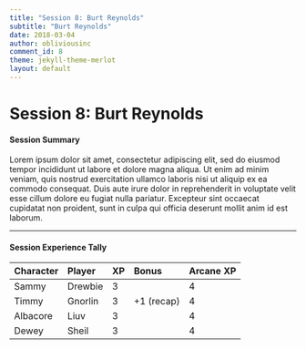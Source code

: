 ```yaml
---
title: "Session 8: Burt Reynolds"
subtitle: "Burt Reynolds"
date: 2018-03-04
author: obliviousinc
comment_id: 8
theme: jekyll-theme-merlot
layout: default
---
```


# Session 8: Burt Reynolds

#### Session Summary

Lorem ipsum dolor sit amet, consectetur adipiscing elit, sed do eiusmod tempor incididunt ut labore et dolore magna aliqua. Ut enim ad minim veniam, quis nostrud exercitation ullamco laboris nisi ut aliquip ex ea commodo consequat. Duis aute irure dolor in reprehenderit in voluptate velit esse cillum dolore eu fugiat nulla pariatur. Excepteur sint occaecat cupidatat non proident, sunt in culpa qui officia deserunt mollit anim id est laborum.

* * *

#### Session Experience Tally

| Character | Player  | XP  | Bonus      | Arcane XP |
|:--------- |:------- |:--- |:---------- |:--------- |
| Sammy     | Drewbie | 3   |            | 4         |
| Timmy     | Gnorlin | 3   | +1 (recap) | 4         |
| Albacore  | Liuv    | 3   |            | 4         |
| Dewey     | Sheil   | 3   |            | 4         |